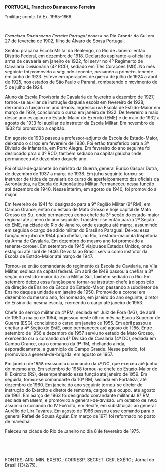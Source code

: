 **PORTUGAL, Francisco Damasceno Ferreira**

\*militar; comte. IV Ex. 1965-1966.

 

*Francisco Damasceno Ferreira Portugal* nasceu no Rio Grande do Sul em
27 de fevereiro de 1902, filho de Álvaro de Sousa Portugal.

Sentou praça na Escola Militar do Realengo, no Rio de Janeiro, então
Distrito Federal, em dezembro de 1918. Declarado aspirante-a-oficial da
arma de cavalaria em janeiro de 1922, foi servir no 4º Regimento de
Cavalaria Divisionária (4º RCD), sediado em Três Corações (MG). No mês
seguinte foi promovido a segundo-tenente, passando a primeiro-tenente em
junho de 1923. Esteve em operações de guerra de julho de 1924 a abril de
1925, nos estados de São Paulo e Paraná, combatendo o movimento de 5 de
julho de 1924.

Aluno da Escola Provisória de Cavalaria de fevereiro a dezembro de 1927,
tornou-se auxiliar de instrução daquela escola em fevereiro de 1928,
deixando a função um ano depois. Ingressou na Escola de Estado-Maior em
março de 1929, concluindo o curso em janeiro de 1932. De fevereiro a
maio desse ano estagiou no Estado-Maior do Exército (EME) e de maio de
1932 a agosto de 1933 foi auxiliar de instrutor da Escola Militar. Em
novembro de 1932 foi promovido a capitão.

Em agosto de 1933 passou a professor-adjunto da Escola de Estado-Maior,
deixando o cargo em fevereiro de 1936. Foi então transferido para a 3ª
Divisão de Infantaria, em Porto Alegre. Em fevereiro do ano seguinte foi
deslocado para o 3º RCD, também sediado na capital gaúcha onde
permaneceu até dezembro daquele ano.

Foi oficial-de-gabinete do ministro da Guerra, general Eurico Gaspar
Dutra, de dezembro de 1937 a março de 1938. Em julho seguinte tornou-se
instrutor de tática de cavalaria do curso de aperfeiçoamento dos
oficiais da Aeronáutica, na Escola de Aeronáutica Militar. Permaneceu
nessa função até dezembro de 1940. Nesse ínterim, em agosto de 1940, foi
promovido a major.

Em fevereiro de 1941 foi designado para a 9ª Região Militar (9ª RM), em
Campo Grande, então no estado de Mato Grosso e hoje capital de Mato
Grosso do Sul, onde permaneceu como chefe da 3ª seção do estado-maior
regional até janeiro do ano seguinte. Transferiu-se então para a 2ª
Seção do EME, na cidade do Rio de Janeiro, onde estagiou até março,
assumindo em seguida o cargo de adido militar do Brasil no Paraguai.
Deixou essa função em julho de 1944 para chefiar, no Rio, o estado-maior
da Inspetoria da Arma de Cavalaria. Em dezembro do mesmo ano foi
promovido a tenente-coronel. Em setembro de 1945 viajou aos Estados
Unidos, onde estagiou até abril de 1946. De volta ao Brasil, serviu como
instrutor da Escola de Estado-Maior até março de 1947.

Tornou-se então comandante do regimento da Escola de Cavalaria, na Vila
Militar, sediada na capital federal. Em abril de 1949 passou a chefiar a
3ª seção do estado-maior da Zona Militar Sul, também sediado no Rio. Em
setembro deixou essa função para tornar-se instrutor-chefe à disposição
da direção de Ensino da Escola do Estado-Maior, passando a subdiretor de
Ensino daquela unidade em janeiro de 1950. Promovido a coronel em
dezembro do mesmo ano, foi nomeado, em janeiro do ano seguinte, diretor
de Ensino da mesma escola, exercendo o cargo até janeiro de 1953.

Chefe do serviço militar da 4ª RM, sediada em Juiz de Fora (MG), de
abril de 1953 a março de 1954, ingressou neste último mês na Escola
Superior de Guerra (ESG), concluindo o curso em janeiro de 1955. Em
abril passou a chefiar a 4ª Seção do EME, onde permaneceu até agosto de
1956. Entre setembro de 1956 e dezembro de 1957 serviu no estado de Mato
Grosso, exercendo ora o comando da 4ª Divisão de Cavalaria (4ª DC),
sediada em Campo Grande, ora o comando da 9ª RM, chefiando ainda,
esporadicamente, a guarnição de Campo Grande. Nesse período, foi
promovido a general-de-brigada, em agosto de 1957.

Em janeiro de 1958 reassumiu o comando da 4ª DC, que exerceu até junho
do mesmo ano. Em setembro de 1958 tornou-se chefe do Estado-Maior do III
Exército (RS), desempenhando essa função até janeiro de 1959. Em
seguida, tornou-se comandante da 10ª RM, sediada em Fortaleza, até
dezembro de 1960. Em janeiro do ano seguinte tornou-se diretor de
instrução do Exército e diretor de remonta, cargos que ocupou até agosto
de 1961. Em março de 1963 foi designado comandante militar da 8ª RM,
sediada em Belém, e promovido a general-de-divisão. Em outubro de 1965
assumiu o comando do IV Exército, em Recife, em substituição ao general
Aurélio de Lira Tavares. Em agosto de 1966 passou esse comando para o
general Rafael de Sousa Aguiar. Em março de 1971 foi reformado no posto
de marechal.

Faleceu na cidade do Rio de Janeiro no dia 8 de fevereiro de 1975.

 

 

FONTES: ARQ. MIN. EXÉRC.; CORRESP. SECRET. GER. EXÉRC.; Jornal do Brasil
(13/2/75).

 
